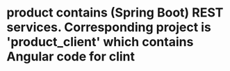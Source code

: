 # product contains (Spring Boot) REST services. Corresponding project is 'product_client' which contains Angular code for clint
